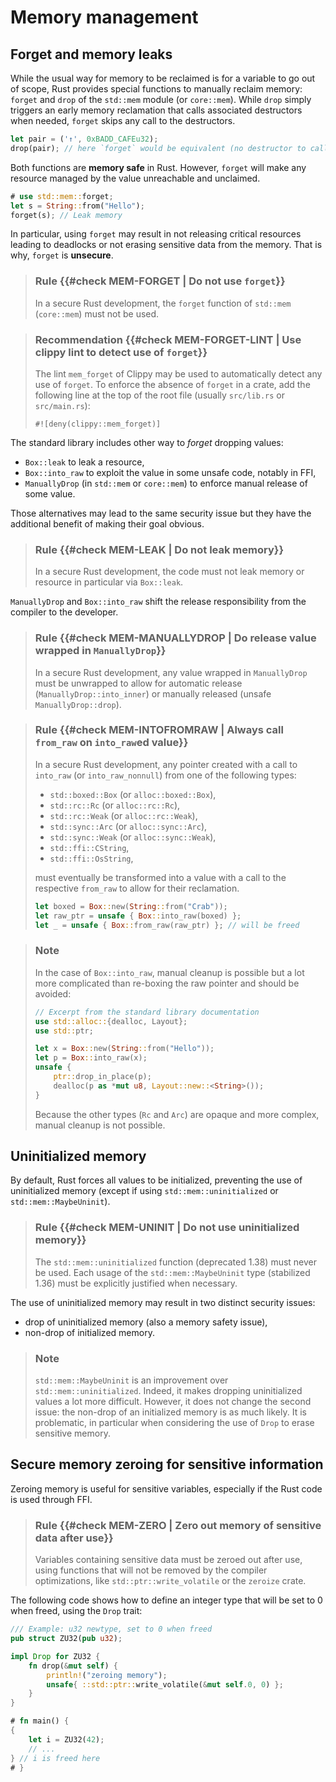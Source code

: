 # Memory management

<!-- ## About Rust memory safety -->

<!--
<mark>TODO</mark>: explain safe allocations/deallocations, ownership/borrowing,
and identify language constructs that may break memory safety (for instance,
unsound behaviors in older versions of the compiler).
-->

## Forget and memory leaks

While the usual way for memory to be reclaimed is for a variable to go out of
scope, Rust provides special functions to manually reclaim memory: `forget` and
`drop` of the `std::mem` module (or `core::mem`). While `drop` simply triggers
an early memory reclamation that calls associated destructors when needed,
`forget` skips any call to the destructors.

```rust
let pair = ('↑', 0xBADD_CAFEu32);
drop(pair); // here `forget` would be equivalent (no destructor to call)
```

Both functions are **memory safe** in Rust. However, `forget` will make any
resource managed by the value unreachable and unclaimed.

```rust
# use std::mem::forget;
let s = String::from("Hello");
forget(s); // Leak memory
```

In particular, using `forget` may result in not releasing critical resources
leading to deadlocks or not erasing sensitive data from the memory. That is why,
`forget` is **unsecure**.

> ### Rule {{#check MEM-FORGET | Do not use `forget`}}
>
> In a secure Rust development, the `forget` function of `std::mem`
> (`core::mem`) must not be used.

<!-- -->

> ### Recommendation {{#check MEM-FORGET-LINT | Use clippy lint to detect use of `forget`}}
>
> The lint `mem_forget` of Clippy may be used to automatically detect any use of
> `forget`. To enforce the absence of `forget` in a crate, add the following
> line at the top of the root file (usually `src/lib.rs` or `src/main.rs`):
>
> ```rust,noplaypen,ignore
> #![deny(clippy::mem_forget)]
> ```

The standard library includes other way to *forget* dropping values:

- `Box::leak` to leak a resource,
- `Box::into_raw` to exploit the value in some unsafe code, notably in FFI,
- `ManuallyDrop` (in `std::mem` or `core::mem`) to enforce manual release of some value.

Those alternatives may lead to the same security issue but they have the
additional benefit of making their goal obvious.

> ### Rule {{#check MEM-LEAK | Do not leak memory}}
>
> In a secure Rust development, the code must not leak memory or resource in
> particular via `Box::leak`.

`ManuallyDrop` and `Box::into_raw` shift the release responsibility from the
compiler to the developer.

> ### Rule {{#check MEM-MANUALLYDROP | Do release value wrapped in `ManuallyDrop`}}
>
> In a secure Rust development, any value wrapped in `ManuallyDrop` must be
> unwrapped to allow for automatic release (`ManuallyDrop::into_inner`)
> or manually released (unsafe `ManuallyDrop::drop`).

<!-- -->

> ### Rule {{#check MEM-INTOFROMRAW | Always call `from_raw` on `into_raw`ed value}}
>
> In a secure Rust development, any pointer created with a call to `into_raw`
> (or `into_raw_nonnull`) from one of the following types:
>
> - `std::boxed::Box` (or `alloc::boxed::Box`),
> - `std::rc::Rc` (or `alloc::rc::Rc`),
> - `std::rc::Weak` (or `alloc::rc::Weak`),
> - `std::sync::Arc` (or `alloc::sync::Arc`),
> - `std::sync::Weak` (or `alloc::sync::Weak`),
> - `std::ffi::CString`,
> - `std::ffi::OsString`,
>
> must eventually be transformed into a value with a call to the respective
> `from_raw` to allow for their reclamation.
>
> ```rust
> let boxed = Box::new(String::from("Crab"));
> let raw_ptr = unsafe { Box::into_raw(boxed) };
> let _ = unsafe { Box::from_raw(raw_ptr) }; // will be freed
> ```

<!-- -->

> ### Note
>
> In the case of `Box::into_raw`, manual cleanup is possible but a lot more
> complicated than re-boxing the raw pointer and should be avoided:
>
> ```rust
> // Excerpt from the standard library documentation
> use std::alloc::{dealloc, Layout};
> use std::ptr;
>
> let x = Box::new(String::from("Hello"));
> let p = Box::into_raw(x);
> unsafe {
>     ptr::drop_in_place(p);
>     dealloc(p as *mut u8, Layout::new::<String>());
> }
> ```
>
> Because the other types (`Rc` and `Arc`) are opaque and more complex, manual
> cleanup is not possible.

## Uninitialized memory

By default, Rust forces all values to be initialized, preventing the use of
uninitialized memory (except if using `std::mem::uninitialized` or
`std::mem::MaybeUninit`).

> ### Rule {{#check MEM-UNINIT | Do not use uninitialized memory}}
>
> The `std::mem::uninitialized` function (deprecated 1.38) must never be used.
> Each usage of the `std::mem::MaybeUninit` type (stabilized 1.36) must be explicitly
> justified when necessary.

The use of uninitialized memory may result in two distinct security issues:

- drop of uninitialized memory (also a memory safety issue),
- non-drop of initialized memory.

> ### Note
>
> `std::mem::MaybeUninit` is an improvement over `std::mem::uninitialized`.
> Indeed, it makes dropping uninitialized values a lot more difficult.
> However, it does not change the second issue: the non-drop of an initialized
> memory is as much likely. It is problematic, in particular when considering
> the use of `Drop` to erase sensitive memory.

## Secure memory zeroing for sensitive information

Zeroing memory is useful for sensitive variables, especially if the
Rust code is used through FFI.

> ### Rule {{#check MEM-ZERO | Zero out memory of sensitive data after use}}
> Variables containing sensitive data must be zeroed out after use, using
> functions that will not be removed by the compiler optimizations, like
> `std::ptr::write_volatile` or the `zeroize` crate.

The following code shows how to define an integer type that will be set to
0 when freed, using the `Drop` trait:

```rust
/// Example: u32 newtype, set to 0 when freed
pub struct ZU32(pub u32);

impl Drop for ZU32 {
    fn drop(&mut self) {
        println!("zeroing memory");
        unsafe{ ::std::ptr::write_volatile(&mut self.0, 0) };
    }
}

# fn main() {
{
    let i = ZU32(42);
    // ...
} // i is freed here
# }
```
